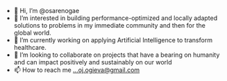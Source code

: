 - 👋 Hi, I’m @osarenogae
- 👀 I’m interested in building performance-optimized and locally adapted solutions to problems in my immediate community and then for the global world.
- 🌱 I’m currently working on applying Artificial Intelligence to transform healthcare.
- 💞️ I’m looking to collaborate on projects that have a bearing on humanity and can impact positively and sustainably on our world
- 📫 How to reach me ...oj.ogieva@gmail.com

<!---
osarenogae/osarenogae is a ✨ special ✨ repository because its `README.md` (this file) appears on your GitHub profile.
You can click the Preview link to take a look at your changes.
--->
